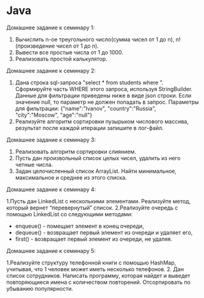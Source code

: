 # Java

Домашнее задание к семинару 1:

1. Вычислить n-ое треугольного число(сумма чисел от 1 до n), n! (произведение чисел от 1 до n).
2. Вывести все простые числа от 1 до 1000.
3. Реализовать простой калькулятор.

Домашнее задание к семинару 2:

1. Дана строка sql-запроса "select * from students where ". 
Сформируйте часть WHERE этого запроса, используя StringBuilder. 
Данные для фильтрации приведены ниже в виде json строки.
Если значение null, то параметр не должен попадать в запрос.
Параметры для фильтрации: {"name":"Ivanov", "country":"Russia", "city":"Moscow", "age":"null"}
2. Реализуйте алгоритм сортировки пузырьком числового массива, результат после каждой итерации запишите в лог-файл.

Домашнее задание к семинару 3:

1. Реализовать алгоритм сортировки слиянием.
2. Пусть дан произвольный список целых чисел, удалить из него четные числа.
3. Задан целочисленный список ArrayList. Найти минимальное, максимальное и среднее из этого списка.

Домашнее задание к семинару 4:

1.Пусть дан LinkedList с несколькими элементами. Реализуйте метод, который вернет “перевернутый” список.
2.Реализуйте очередь с помощью LinkedList со следующими методами:
- enqueue() - помещает элемент в конец очереди,
- dequeue() - возвращает первый элемент из очереди и удаляет его,
- first() - возвращает первый элемент из очереди, не удаляя.

Домашнее задание к семинару 5:

1.Реализуйте структуру телефонной книги с помощью HashMap, учитывая, что 1 человек может иметь несколько телефонов.
2. Дан список сотрудников. Написать программу, которая найдет и выведет повторяющиеся имена с количеством повторений. Отсортировать по убыванию популярности.
